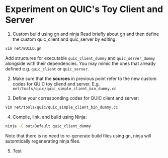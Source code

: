 # Experiment on QUIC's Toy Client and Server
1. Custom build using gn and ninja
Read briefly about [gn](https://chromium.googlesource.com/chromium/src/+/master/tools/gn/docs/quick_start.md) and then define the custom quic_client and quic_server by editing:
```bash
vim net/BUILD.gn
```
Add structures for executable `quic_client_dummy` and `quic_server_dummy` alongside with their dependencies. You may mimic the ones that already defined e.g. `quic_client` or `quic_server`.

2. Make sure that the **sources** in previous point refer to the new custom codes for QUIC toy cliend and server. E.g. `net/tools/quic/quic_simple_client_bin_dummy.cc`

3. Define your corresponding codes for QUIC client and server:
```bash
vim net/tools/quic/quic_simple_client_bin_dummy.cc
```

4. Compile, link, and build using Ninja:
```bash
ninja -C out/Default quic_client_dummy
```
Note that there is no need to re-generate build files using gn, ninja will automtically regenerating ninja files.

5. Test